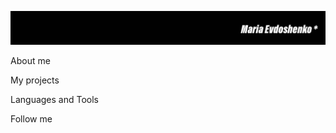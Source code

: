 [![Header](https://github.com/mari-ev/mari-ev/blob/main/assets/шапка%20GitHub.jpg)](https://naro-fominsk.hh.ru/resume/0ef22f00ff0e8776290039ed1f66613363726a)

About me

My projects

Languages and Tools

Follow me
